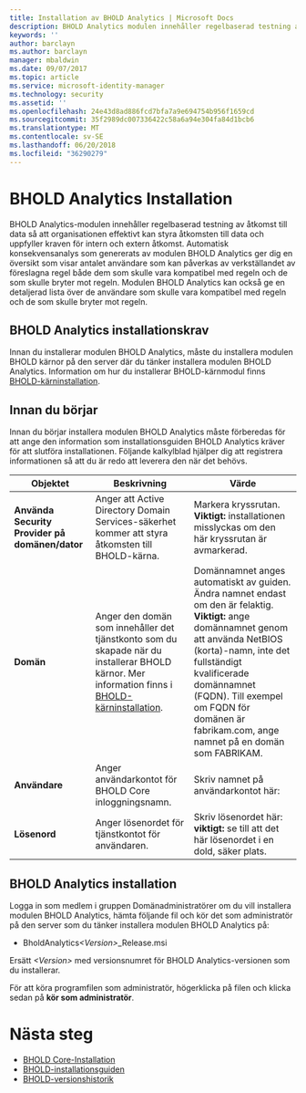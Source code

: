 ```yaml
---
title: Installation av BHOLD Analytics | Microsoft Docs
description: BHOLD Analytics modulen innehåller regelbaserad testning av åtkomst till data
keywords: ''
author: barclayn
ms.author: barclayn
manager: mbaldwin
ms.date: 09/07/2017
ms.topic: article
ms.service: microsoft-identity-manager
ms.technology: security
ms.assetid: ''
ms.openlocfilehash: 24e43d8ad886fcd7bfa7a9e694754b956f1659cd
ms.sourcegitcommit: 35f2989dc007336422c58a6a94e304fa84d1bcb6
ms.translationtype: MT
ms.contentlocale: sv-SE
ms.lasthandoff: 06/20/2018
ms.locfileid: "36290279"
---
```

# <a name="bhold-analytics-installation"></a>BHOLD Analytics Installation

BHOLD Analytics-modulen innehåller regelbaserad testning av åtkomst till data så att organisationen effektivt kan styra åtkomsten till data och uppfyller kraven för intern och extern åtkomst. Automatisk konsekvensanalys som genererats av modulen BHOLD Analytics ger dig en översikt som visar antalet användare som kan påverkas av verkställandet av föreslagna regel både dem som skulle vara kompatibel med regeln och de som skulle bryter mot regeln. Modulen BHOLD Analytics kan också ge en detaljerad lista över de användare som skulle vara kompatibel med regeln och de som skulle bryter mot regeln.

## <a name="bhold-analytics-installation-requirements"></a>BHOLD Analytics installationskrav

Innan du installerar modulen BHOLD Analytics, måste du installera modulen BHOLD kärnor på den server där du tänker installera modulen BHOLD Analytics. Information om hur du installerar BHOLD-kärnmodul finns [BHOLD-kärninstallation](https://technet.microsoft.com/library/jj134095(v=ws.10).aspx).

## <a name="before-you-begin"></a>Innan du börjar

Innan du börjar installera modulen BHOLD Analytics måste förberedas för att ange den information som installationsguiden BHOLD Analytics kräver för att slutföra installationen. Följande kalkylblad hjälper dig att registrera informationen så att du är redo att leverera den när det behövs.

| **Objektet**                                    | **Beskrivning**                                                                                                                                                                                                           | **Värde**                                                                                                                                                                                                                                                                                                            |
|---------------------------------------------|---------------------------------------------------------------------------------------------------------------------------------------------------------------------------------------------------------------------------|----------------------------------------------------------------------------------------------------------------------------------------------------------------------------------------------------------------------------------------------------------------------------------------------------------------------|
| **Använda Security Provider på domänen/dator** | Anger att Active Directory Domain Services-säkerhet kommer att styra åtkomsten till BHOLD-kärna.                                                                                                                | Markera kryssrutan. **Viktigt:** installationen misslyckas om den här kryssrutan är avmarkerad.                                                                                                                                                                                                                   |
| **Domän**                                  | Anger den domän som innehåller det tjänstkonto som du skapade när du installerar BHOLD kärnor. Mer information finns i [BHOLD-kärninstallation](https://technet.microsoft.com/library/jj134095(v=ws.10).aspx). | Domännamnet anges automatiskt av guiden. Ändra namnet endast om den är felaktig. **Viktigt:** ange domännamnet genom att använda NetBIOS (korta)-namn, inte det fullständigt kvalificerade domännamnet (FQDN). Till exempel om FQDN för domänen är fabrikam.com, ange namnet på en domän som FABRIKAM. |
| **Användare**                                    | Anger användarkontot för BHOLD Core inloggningsnamn.                                                                                                                                                          | Skriv namnet på användarkontot här:                                                                                                                                                                                                                                                                                    |
| **Lösenord**                                | Anger lösenordet för tjänstkontot för användaren.                                                                                                                                                                       | Skriv lösenordet här: **viktigt:** se till att det här lösenordet i en dold, säker plats.                                                                                                                                                                                                                  |

## <a name="bhold-analytics-installation"></a>BHOLD Analytics installation

Logga in som medlem i gruppen Domänadministratörer om du vill installera modulen BHOLD Analytics, hämta följande fil och kör det som administratör på den server som du tänker installera modulen BHOLD Analytics på:

- BholdAnalytics<em>\<Version\></em>\_Release.msi

Ersätt *\<Version\>* med versionsnumret för BHOLD Analytics-versionen som du installerar.

För att köra programfilen som administratör, högerklicka på filen och klicka sedan på **kör som administratör**.

# <a name="next-steps"></a>Nästa steg

- [BHOLD Core-Installation](https://technet.microsoft.com/library/jj134095(v=ws.10).aspx)
- [BHOLD-installationsguiden](bhold-installation-guide.md)
- [BHOLD-versionshistorik](../reference/version-bhold-history.md)